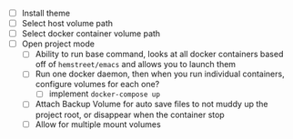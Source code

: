* [ ] Install theme
* [ ] Select host volume path
* [ ] Select docker container volume path
* [ ] Open project mode
	* [ ] Ability to run base command, looks at all docker containers based off of `hemstreet/emacs` and allows you to launch them
	* [ ] Run one docker daemon, then when you run individual containers, configure volumes for each one?
	    * [ ] implement `docker-compose up`
	* [ ] Attach Backup Volume for auto save files to not muddy up the project root, or disappear when the container stop
	* [ ] Allow for multiple mount volumes

